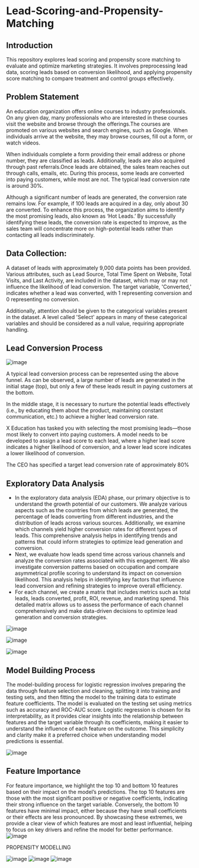 # Lead-Scoring-and-Propensity-Matching

## Introduction
This repository explores lead scoring and propensity score matching to evaluate and optimize marketing strategies. It involves preprocessing lead data, scoring leads based on conversion likelihood, and applying propensity score matching to compare treatment and control groups effectively.

## Problem Statement
An education organization offers online courses to industry professionals. On any given day, many professionals who are interested in these courses visit the website and browse through the offerings.The courses are promoted on various websites and search engines, such as Google. When individuals arrive at the website, they may browse courses, fill out a form, or watch videos.

When individuals complete a form providing their email address or phone number, they are classified as leads. Additionally, leads are also acquired through past referrals.Once leads are obtained, the sales team reaches out through calls, emails, etc. During this process, some leads are converted into paying customers, while most are not. The typical lead conversion rate is around 30%.

Although a significant number of leads are generated, the conversion rate remains low. For example, if 100 leads are acquired in a day, only about 30 are converted. To enhance this process, the organization aims to identify the most promising leads, also known as ‘Hot Leads.’ By successfully identifying these leads, the conversion rate is expected to improve, as the sales team will concentrate more on high-potential leads rather than contacting all leads indiscriminately. 

## Data Collection: 
A dataset of leads with approximately 9,000 data points has been provided. Various attributes, such as Lead Source, Total Time Spent on Website, Total Visits, and Last Activity, are included in the dataset, which may or may not influence the likelihood of lead conversion. The target variable, 'Converted,' indicates whether a lead was converted, with 1 representing conversion and 0 representing no conversion.

Additionally, attention should be given to the categorical variables present in the dataset. A level called 'Select' appears in many of these categorical variables and should be considered as a null value, requiring appropriate handling.

## Lead Conversion Process 
![image](https://github.com/user-attachments/assets/df8fc8a4-9e3b-4d8f-a59e-7de662e3e97a)

A typical lead conversion process can be represented using the above funnel. As can be observed, a large number of leads are generated in the initial stage (top), but only a few of these leads result in paying customers at the bottom.

In the middle stage, it is necessary to nurture the potential leads effectively (i.e., by educating them about the product, maintaining constant communication, etc.) to achieve a higher lead conversion rate.

X Education has tasked you with selecting the most promising leads—those most likely to convert into paying customers. A model needs to be developed to assign a lead score to each lead, where a higher lead score indicates a higher likelihood of conversion, and a lower lead score indicates a lower likelihood of conversion.

The CEO has specified a target lead conversion rate of approximately 80%


## Exploratory Data Analysis

- In the exploratory data analysis (EDA) phase, our primary objective is to understand the growth potential of our customers. We analyze various aspects such as the countries from which leads are generated, the percentage of leads converting from different industries, and the distribution of leads across various sources. Additionally, we examine which channels yield higher conversion rates for different types of leads. This comprehensive analysis helps in identifying trends and patterns that could inform strategies to optimize lead generation and conversion.
- Next, we evaluate how leads spend time across various channels and analyze the conversion rates associated with this engagement. We also investigate conversion patterns based on occupation and compare asymmetrical profile scoring to understand its impact on conversion likelihood. This analysis helps in identifying key factors that influence lead conversion and refining strategies to improve overall efficiency.
- For each channel, we create a matrix that includes metrics such as total leads, leads converted, profit, ROI, revenue, and marketing spend. This detailed matrix allows us to assess the performance of each channel comprehensively and make data-driven decisions to optimize lead generation and conversion strategies.


![image](https://github.com/user-attachments/assets/1185c745-a6f3-4c7d-8e13-b0ac6e7d6531)

![image](https://github.com/user-attachments/assets/2a41f758-328e-4b7c-ad04-60a92f3364bd)

![image](https://github.com/user-attachments/assets/827a3e62-ffea-4c14-a9ae-a045501fb80a)

## Model Building Process

The model-building process for logistic regression involves preparing the data through feature selection and cleaning, splitting it into training and testing sets, and then fitting the model to the training data to estimate feature coefficients. The model is evaluated on the testing set using metrics such as accuracy and ROC-AUC score. Logistic regression is chosen for its interpretability, as it provides clear insights into the relationship between features and the target variable through its coefficients, making it easier to understand the influence of each feature on the outcome. This simplicity and clarity make it a preferred choice when understanding model predictions is essential.

![image](https://github.com/user-attachments/assets/ed3d0743-6b89-442c-8202-5a3198eab6aa)

## Feature Importance
For feature importance, we highlight the top 10 and bottom 10 features based on their impact on the model’s predictions. The top 10 features are those with the most significant positive or negative coefficients, indicating their strong influence on the target variable. Conversely, the bottom 10 features have minimal impact, either because they have small coefficients or their effects are less pronounced. By showcasing these extremes, we provide a clear view of which features are most and least influential, helping to focus on key drivers and refine the model for better performance.
![image](https://github.com/user-attachments/assets/787fe02b-1b70-4daa-93a4-2f7baab47f7e)

PROPENSITY MODELLING

![image](https://github.com/user-attachments/assets/6d0cda07-664b-4323-bf7b-fd16f1997af1)
![image](https://github.com/user-attachments/assets/87ad88be-5b83-4307-8d52-3a160076987c)
![image](https://github.com/user-attachments/assets/99cf5f63-ccc2-40a9-b755-7d67e24e1e4a)








